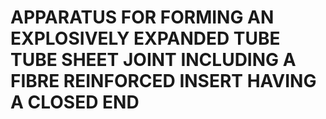 # APPARATUS FOR FORMING AN EXPLOSIVELY EXPANDED TUBE TUBE SHEET JOINT INCLUDING A FIBRE REINFORCED INSERT HAVING A CLOSED END